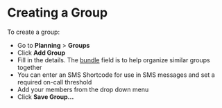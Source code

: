 # Creating a Group

To create a group:

* Go to **Planning** > **Groups**
* Click **Add Group**
* Fill in the details. The [bundle](https://app.gitbook.com/d4h-incident-reporting/bundles) field is to help organize similar groups together
* You can enter an SMS Shortcode for use in SMS messages and set a required on-call threshold
* Add your members from the drop down menu
* Click **Save Group...**
